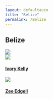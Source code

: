 ```yaml
---
layout: defaultauco
title: "Belize"
permalink: /Belize
---
```

<div class="container-0">
    <div class="container-title">
        <span class="country"><h2>Belize</h2></span>
        <div class="photo-co">
          <img src="https://www.worldatlas.com/upload/ff/f2/89/bz-01.jpg" >
    </div>
</div>
<!-- partial:index.partial.html -->
<div class="container">
  <div class="timeline clearfix">
  <div class="vertical-line">
  <div id="post-1" class="vesti-col timeline-post">
   <div class="vesti-content-wrapper">
     <div class="photo">
       <img src="https://www.ivorykelly.com/wp-content/uploads/2019/07/ivory-kelly.png">
         <div class="vesti-date">
         </div>
       </div>
     </div>
     <div class="vesti-desc">
       <a class="desc-a" href="#">
         <h4><a href="/ikelly">Ivory Kelly</a></h4>
       </a>
     </div>
   </div>
 </div>   
  <div id="post-1" class="vesti-col timeline-post">
   <div class="vesti-content-wrapper">
     <div class="photo">
       <img src="https://imgs.search.brave.com/s1UlN0Az-6uGgDYwuZ9GjPisBTWuWl5X3_5tWdu4bnI/rs:fit:800:644:1/g:ce/aHR0cHM6Ly9kMm1k/cXJhZXcwNmh4ei5j/bG91ZGZyb250Lm5l/dC9fZWlnaHRIdW5k/cmVkL2VkZ2VsbDAx/X2JvZHkuanBn">
       <div class="vesti-date-wrapper">
         <div class="vesti-date">
         </div>
       </div>
     </div>
     <div class="vesti-desc">
       <a class="desc-a" href="#">
         <h4><a href="/zedgell">Zee Edgell</a></h4>
       </a>
     </div>
   </div>
 </div>

<!-- partial -->
